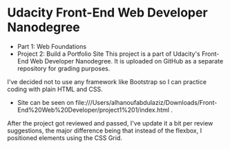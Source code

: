 # Udacity Front-End Web Developer Nanodegree


* Part 1: Web Foundations
* Project 2: Build a Portfolio Site
This project is a part of Udacity's Front-End Web Developer Nanodegree. It is uploaded on GitHub as a separate repository for grading purposes.

I've decided not to use any framework like Bootstrap so I can practice coding with plain HTML and CSS.

* Site can be seen on file:///Users/alhanoufabdulaziz/Downloads/Front-End%20Web%20Developer/project1%201/index.html .

After the project got reviewed and passed, I've update it a bit per review suggestions, the major difference being that instead of the flexbox, I positioned elements using the CSS Grid.


